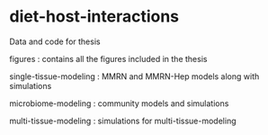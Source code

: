 # diet-host-interactions

Data and code for thesis

figures : contains all the figures included in the thesis



single-tissue-modeling : MMRN and MMRN-Hep models along with simulations



microbiome-modeling : community models and simulations



multi-tissue-modeling : simulations for multi-tissue-modeling
